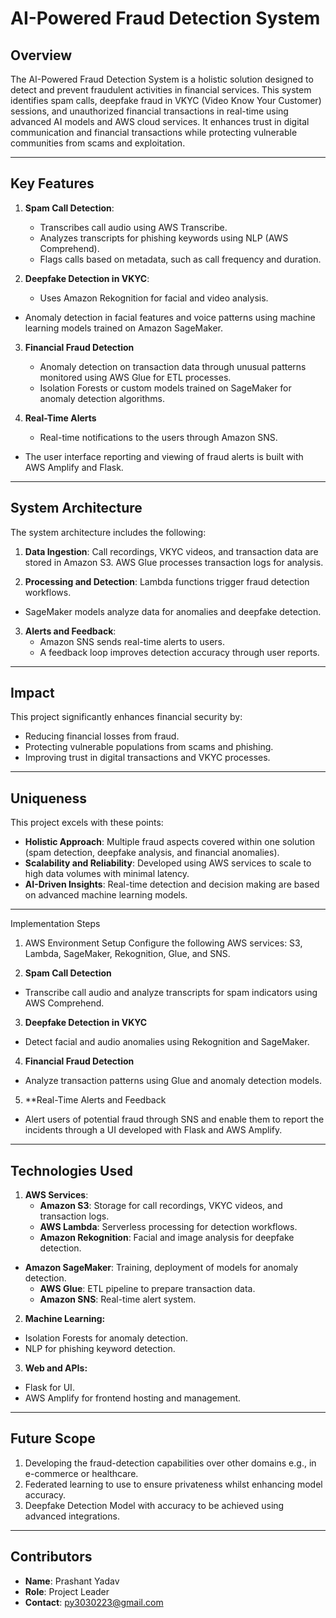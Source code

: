 # AI-Powered Fraud Detection System

## Overview

The AI-Powered Fraud Detection System is a holistic solution designed to detect and prevent fraudulent activities in financial services. This system identifies spam calls, deepfake fraud in VKYC (Video Know Your Customer) sessions, and unauthorized financial transactions in real-time using advanced AI models and AWS cloud services. It enhances trust in digital communication and financial transactions while protecting vulnerable communities from scams and exploitation.

---

## Key Features

1. **Spam Call Detection**:
   - Transcribes call audio using AWS Transcribe.
   - Analyzes transcripts for phishing keywords using NLP (AWS Comprehend).
   - Flags calls based on metadata, such as call frequency and duration.

2. **Deepfake Detection in VKYC**:
   - Uses Amazon Rekognition for facial and video analysis.
- Anomaly detection in facial features and voice patterns using machine learning models trained on Amazon SageMaker.

3. **Financial Fraud Detection**
   - Anomaly detection on transaction data through unusual patterns monitored using AWS Glue for ETL processes.
   - Isolation Forests or custom models trained on SageMaker for anomaly detection algorithms.

4. **Real-Time Alerts**
   - Real-time notifications to the users through Amazon SNS.
- The user interface reporting and viewing of fraud alerts is built with AWS Amplify and Flask.

---

## System Architecture

The system architecture includes the following:

1. **Data Ingestion**:
   Call recordings, VKYC videos, and transaction data are stored in Amazon S3.
   AWS Glue processes transaction logs for analysis.

2. **Processing and Detection**:
   Lambda functions trigger fraud detection workflows.
- SageMaker models analyze data for anomalies and deepfake detection.

3. **Alerts and Feedback**:
   - Amazon SNS sends real-time alerts to users.
   - A feedback loop improves detection accuracy through user reports.

---

## Impact

This project significantly enhances financial security by:
- Reducing financial losses from fraud.
- Protecting vulnerable populations from scams and phishing.
- Improving trust in digital transactions and VKYC processes.

---

## Uniqueness

This project excels with these points:
- **Holistic Approach**: Multiple fraud aspects covered within one solution (spam detection, deepfake analysis, and financial anomalies).
- **Scalability and Reliability**: Developed using AWS services to scale to high data volumes with minimal latency.
- **AI-Driven Insights**: Real-time detection and decision making are based on advanced machine learning models.

---
Implementation Steps

1.  AWS Environment Setup
    Configure the following AWS services: S3, Lambda, SageMaker, Rekognition, Glue, and SNS.

2. **Spam Call Detection**
- Transcribe call audio and analyze transcripts for spam indicators using AWS Comprehend.

3. **Deepfake Detection in VKYC**
- Detect facial and audio anomalies using Rekognition and SageMaker.

4. **Financial Fraud Detection**
- Analyze transaction patterns using Glue and anomaly detection models.

5. **Real-Time Alerts and Feedback
- Alert users of potential fraud through SNS and enable them to report the incidents through a UI developed with Flask and AWS Amplify.

---

## Technologies Used

1. **AWS Services**:
   - **Amazon S3**: Storage for call recordings, VKYC videos, and transaction logs.
   - **AWS Lambda**: Serverless processing for detection workflows.
   - **Amazon Rekognition**: Facial and image analysis for deepfake detection.
- **Amazon SageMaker**: Training, deployment of models for anomaly detection.
  - **AWS Glue**: ETL pipeline to prepare transaction data.
  - **Amazon SNS**: Real-time alert system.

2. **Machine Learning:**
  - Isolation Forests for anomaly detection.
  - NLP for phishing keyword detection.

3. **Web and APIs:**
  - Flask for UI.
- AWS Amplify for frontend hosting and management.

---

## Future Scope

1. Developing the fraud-detection capabilities over other domains e.g., in e-commerce or healthcare.
2. Federated learning to use to ensure privateness whilst enhancing model accuracy.
3. Deepfake Detection Model with accuracy to be achieved using advanced integrations.

---

## Contributors

- **Name**: Prashant Yadav
- **Role**: Project Leader
- **Contact**: py3030223@gmail.com
